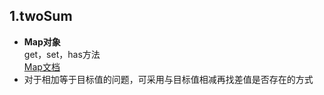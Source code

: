 ## 1.twoSum

+ **Map对象**  
  get，set，has方法  
  [Map文档](https://cloud.tencent.com/developer/chapter/13610)
+ 对于相加等于目标值的问题，可采用与目标值相减再找差值是否存在的方式